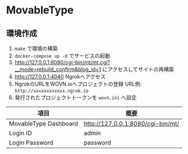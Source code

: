# MovableType

## 環境作成

1. `make` で環境の構築
2. `docker-compose up -d` でサービスの起動
3. http://127.0.0.1:8080/cgi-bin/mt/mt.cgi?__mode=rebuild_confirm&blog_id=1 にアクセスしてサイトの再構築
4. http://127.0.0.1:4040 Ngrokへアクセス
5. NgrokのURLをWOVN.ioへプロジェクトの登録 URL例: `http://xxxxxxxxxxxx.ngrok.io`
6. 発行されたプロジェクトトークンを `wovn.ini` へ設定

| 項目                  | 概要                              |
| --------------------- | --------------------------------- |
| MovableType Dashboard | http://127.0.0.1:8080/cgi-bin/mt/ |
| Login ID              | admin                             |
| Login Password        | password                          |



